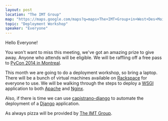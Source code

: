 ```yaml
---
layout: post
location: "The IMT Group"
map: "https://maps.google.com/maps?q=maps+The+IMT+Group+in+West+Des+Moines&ll=41.605688,-93.764105&spn=0.040304,0.077162&fb=1&gl=us&hq=The+IMT+Group&hnear=0x87ec1f8a5b821e1f:0x538996c0d30a8397,West+Des+Moines,+IA&cid=0,0,13550887644760330978&t=m&z=14&iwloc=A"
topic: "Deployment Workshop"
speaker: "Everyone"
---
```


Hello Everyone!

You won't want to miss this meeting, we've got an amazing prize to give away. Anyone who attends will be eligible.
We will be raffling off a free pass to [PyCon 2014 in Montreal][pycon].

This month we are going to do a deployment workshop, so bring a laptop. There will be a bunch of virtual
machines available on [Rackspace][rackspace] for everyone to use. We will be walking through the steps to
deploy a [WSGI][wsgi] application to both [Apache][apache] and [Nginx][nginx].

Also, if there is time we can use [capistrano-django][capistrano-django] to automate the deployment of a
[Django][django] application.

As always pizza will be provided by [The IMT Group][imt].


[rackspace]: http://www.rackspace.com/
[wsgi]: http://wsgi.readthedocs.org/en/latest/
[apache]: http://httpd.apache.org/
[nginx]: http://wiki.nginx.org/Main
[capistrano-django]: http://rubygems.org/gems/capistrano-django
[django]: https://www.djangoproject.com/
[imt]: http://imtins.com/
[pycon]: https://us.pycon.org/2014/
